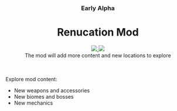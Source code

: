 <div align="center">
<h3><strong>Early Alpha</strong></h3>
<h1>Renucation Mod</h1>

<a href="https://steamcommunity.com/sharedfiles/filedetails/?id=2821766147">
	<img src="https://img.shields.io/steam/size/2821766147?logo=steam&style=flat-square&label=Size">
</a>
<a href="https://steamcommunity.com/sharedfiles/filedetails/?id=2821766147">
	<img src="https://img.shields.io/steam/downloads/2821766147?label=Downloads&logo=steam&style=flat-square">
</a>

</div>

<div align="center">
The mod will add more content and new locations to explore
</div>
<br/><br/>

Explore mod content:  
+ New weapons and accessories  
+ New biomes and bosses  
+ New mechanics
